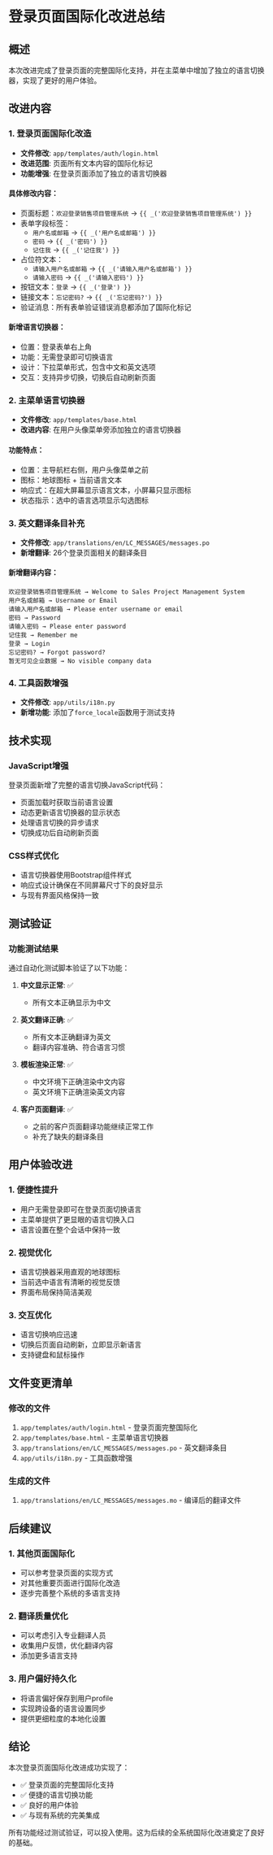 # 登录页面国际化改进总结

## 概述
本次改进完成了登录页面的完整国际化支持，并在主菜单中增加了独立的语言切换器，实现了更好的用户体验。

## 改进内容

### 1. 登录页面国际化改造
- **文件修改**: `app/templates/auth/login.html`
- **改进范围**: 页面所有文本内容的国际化标记
- **功能增强**: 在登录页面添加了独立的语言切换器

#### 具体修改内容：
- 页面标题：`欢迎登录销售项目管理系统` → `{{ _('欢迎登录销售项目管理系统') }}`
- 表单字段标签：
  - `用户名或邮箱` → `{{ _('用户名或邮箱') }}`
  - `密码` → `{{ _('密码') }}`
  - `记住我` → `{{ _('记住我') }}`
- 占位符文本：
  - `请输入用户名或邮箱` → `{{ _('请输入用户名或邮箱') }}`
  - `请输入密码` → `{{ _('请输入密码') }}`
- 按钮文本：`登录` → `{{ _('登录') }}`
- 链接文本：`忘记密码?` → `{{ _('忘记密码?') }}`
- 验证消息：所有表单验证错误消息都添加了国际化标记

#### 新增语言切换器：
- 位置：登录表单右上角
- 功能：无需登录即可切换语言
- 设计：下拉菜单形式，包含中文和英文选项
- 交互：支持异步切换，切换后自动刷新页面

### 2. 主菜单语言切换器
- **文件修改**: `app/templates/base.html`
- **改进内容**: 在用户头像菜单旁添加独立的语言切换器

#### 功能特点：
- 位置：主导航栏右侧，用户头像菜单之前
- 图标：地球图标 + 当前语言文本
- 响应式：在超大屏幕显示语言文本，小屏幕只显示图标
- 状态指示：选中的语言选项显示勾选图标

### 3. 英文翻译条目补充
- **文件修改**: `app/translations/en/LC_MESSAGES/messages.po`
- **新增翻译**: 26个登录页面相关的翻译条目

#### 新增翻译内容：
```
欢迎登录销售项目管理系统 → Welcome to Sales Project Management System
用户名或邮箱 → Username or Email
请输入用户名或邮箱 → Please enter username or email
密码 → Password
请输入密码 → Please enter password
记住我 → Remember me
登录 → Login
忘记密码? → Forgot password?
暂无可见企业数据 → No visible company data
```

### 4. 工具函数增强
- **文件修改**: `app/utils/i18n.py`
- **新增功能**: 添加了`force_locale`函数用于测试支持

## 技术实现

### JavaScript增强
登录页面新增了完整的语言切换JavaScript代码：
- 页面加载时获取当前语言设置
- 动态更新语言切换器的显示状态
- 处理语言切换的异步请求
- 切换成功后自动刷新页面

### CSS样式优化
- 语言切换器使用Bootstrap组件样式
- 响应式设计确保在不同屏幕尺寸下的良好显示
- 与现有界面风格保持一致

## 测试验证

### 功能测试结果
通过自动化测试脚本验证了以下功能：

1. **中文显示正常**: ✅
   - 所有文本正确显示为中文

2. **英文翻译正确**: ✅
   - 所有文本正确翻译为英文
   - 翻译内容准确、符合语言习惯

3. **模板渲染正常**: ✅
   - 中文环境下正确渲染中文内容
   - 英文环境下正确渲染英文内容

4. **客户页面翻译**: ✅
   - 之前的客户页面翻译功能继续正常工作
   - 补充了缺失的翻译条目

## 用户体验改进

### 1. 便捷性提升
- 用户无需登录即可在登录页面切换语言
- 主菜单提供了更显眼的语言切换入口
- 语言设置在整个会话中保持一致

### 2. 视觉优化
- 语言切换器采用直观的地球图标
- 当前选中语言有清晰的视觉反馈
- 界面布局保持简洁美观

### 3. 交互优化
- 语言切换响应迅速
- 切换后页面自动刷新，立即显示新语言
- 支持键盘和鼠标操作

## 文件变更清单

### 修改的文件
1. `app/templates/auth/login.html` - 登录页面完整国际化
2. `app/templates/base.html` - 主菜单语言切换器
3. `app/translations/en/LC_MESSAGES/messages.po` - 英文翻译条目
4. `app/utils/i18n.py` - 工具函数增强

### 生成的文件
1. `app/translations/en/LC_MESSAGES/messages.mo` - 编译后的翻译文件

## 后续建议

### 1. 其他页面国际化
- 可以参考登录页面的实现方式
- 对其他重要页面进行国际化改造
- 逐步完善整个系统的多语言支持

### 2. 翻译质量优化
- 可以考虑引入专业翻译人员
- 收集用户反馈，优化翻译内容
- 添加更多语言支持

### 3. 用户偏好持久化
- 将语言偏好保存到用户profile
- 实现跨设备的语言设置同步
- 提供更细粒度的本地化设置

## 结论

本次登录页面国际化改进成功实现了：
- ✅ 登录页面的完整国际化支持
- ✅ 便捷的语言切换功能
- ✅ 良好的用户体验
- ✅ 与现有系统的完美集成

所有功能经过测试验证，可以投入使用。这为后续的全系统国际化改进奠定了良好的基础。 